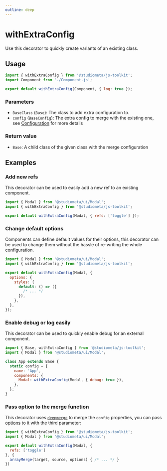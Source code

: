 ```yaml
---
outline: deep
---
```


# withExtraConfig

Use this decorator to quickly create variants of an existing class.

## Usage

```js
import { withExtraConfig } from '@studiometa/js-toolkit';
import Component from './Component.js';

export default withExtraConfig(Component, { log: true });
```

### Parameters

- `BaseClass` (`Base`): The class to add extra configuration to.
- `config` (`BaseConfig`): The extra config to merge with the existing one, see [Configuration](/api/configuration.html) for more details

### Return value

- `Base`: A child class of the given class with the merge configuration

## Examples

### Add new refs

This decorator can be used to easily add a new ref to an existing component.

```js twoslash
import { Modal } from '@studiometa/ui/Modal';
import { withExtraConfig } from '@studiometa/js-toolkit';

export default withExtraConfig(Modal, { refs: ['toggle'] });
```

### Change default options

Components can define default values for their options, this decorator can be used to change them without the hassle of re-writing the whole configuration.

```js twoslash
import { Modal } from '@studiometa/ui/Modal';
import { withExtraConfig } from '@studiometa/js-toolkit';

export default withExtraConfig(Modal, {
  options: {
    styles: {
      default: () => ({
        /* ... */
      }),
    },
  },
});
```

### Enable debug or log easily

This decorator can be used to quickly enable debug for an external component.

```js {9} twoslash
import { Base, withExtraConfig } from '@studiometa/js-toolkit';
import { Modal } from '@studiometa/ui/Modal';

class App extends Base {
  static config = {
    name: 'App',
    components: {
      Modal: withExtraConfig(Modal, { debug: true }),
    },
  };
}
```

### Pass option to the merge function

This decorator uses [`deepmerge`](https://github.com/TehShrike/deepmerge) to merge the `config` properties, you can pass [options](https://github.com/TehShrike/deepmerge#options) to it with the third parameter:

```js {7} twoslash
import { withExtraConfig } from '@studiometa/js-toolkit';
import { Modal } from '@studiometa/ui/Modal';

export default withExtraConfig(Modal, {
  refs: ['toggle']
}, {
  arrayMerge(target, source, options) { /* ... */ }
})
```
